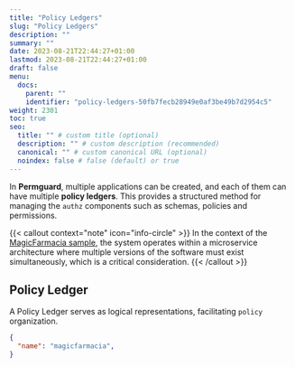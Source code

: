 ```yaml
---
title: "Policy Ledgers"
slug: "Policy Ledgers"
description: ""
summary: ""
date: 2023-08-21T22:44:27+01:00
lastmod: 2023-08-21T22:44:27+01:00
draft: false
menu:
  docs:
    parent: ""
    identifier: "policy-ledgers-50fb7fecb28949e0af3be49b7d2954c5"
weight: 2301
toc: true
seo:
  title: "" # custom title (optional)
  description: "" # custom description (recommended)
  canonical: "" # custom canonical URL (optional)
  noindex: false # false (default) or true
---
```


In **Permguard**, multiple applications can be created, and each of them can have multiple **policy ledgers**. This provides a structured method for managing the `authz` components such as schemas, policies and permissions.

{{< callout context="note" icon="info-circle" >}}
In the context of the [MagicFarmacia sample](/docs/0.1/getting-started/adoption-through-example#integration-use-case-pharmacy-branch-management), the system operates within a microservice architecture where multiple versions of the software must exist simultaneously, which is a critical consideration.
{{< /callout >}}

## Policy Ledger

A Policy Ledger serves as logical representations, facilitating `policy` organization.

```json
{
  "name": "magicfarmacia",
}
```

